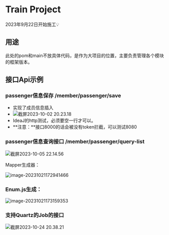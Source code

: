 # Train Project

2023年9月22日开始施工💡


## 用途

此处的pom和main不放具体代码，是作为大项目的位置，主要负责管理各个模块的框架版本。



## 接口Api示例

### passenger信息保存 /member/passenger/save

- 实现了成员信息插入
- ![截屏2023-10-02 20.23.18](https://fastly.jsdelivr.net/gh/52chen/imagebed2023@main/uPic/%E6%88%AA%E5%B1%8F2023-10-02%2020.23.18.png)
- IdeaJ的http测试，必须要空一行才可以。
- **注意：**接口8000的话会被没有token拦截，可以测试8080

### passenger信息查询接口 /member/passenger/query-list



![截屏2023-10-05 22.14.56](https://fastly.jsdelivr.net/gh/52chen/imagebed2023@main/uPic/%E6%88%AA%E5%B1%8F2023-10-05%2022.14.56.png)



Mapper生成器：



![image-20231021172941466](https://fastly.jsdelivr.net/gh/52chen/imagebed2023@main/uPic/image-20231021172941466.png)



### Enum.js生成：

![image-20231021173159353](https://fastly.jsdelivr.net/gh/52chen/imagebed2023@main/uPic/image-20231021173159353.png)





### 支持Quartz的Job的接口



![截屏2023-10-24 20.38.21](https://fastly.jsdelivr.net/gh/52chen/imagebed2023@main/uPic/%E6%88%AA%E5%B1%8F2023-10-24%2020.38.21.png)
